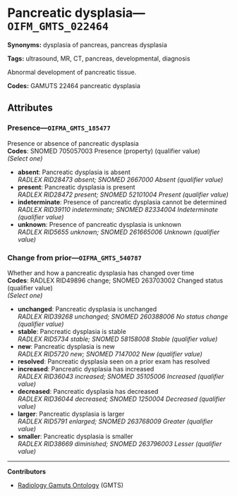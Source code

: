 # Pancreatic dysplasia—`OIFM_GMTS_022464`

**Synonyms:** dysplasia of pancreas, pancreas dysplasia

**Tags:** ultrasound, MR, CT, pancreas, developmental, diagnosis

Abnormal development of pancreatic tissue.

**Codes:** GAMUTS 22464 pancreatic dysplasia

## Attributes

### Presence—`OIFMA_GMTS_185477`

Presence or absence of pancreatic dysplasia  
**Codes**: SNOMED 705057003 Presence (property) (qualifier value)  
*(Select one)*

- **absent**: Pancreatic dysplasia is absent  
_RADLEX RID28473 absent; SNOMED 2667000 Absent (qualifier value)_
- **present**: Pancreatic dysplasia is present  
_RADLEX RID28472 present; SNOMED 52101004 Present (qualifier value)_
- **indeterminate**: Presence of pancreatic dysplasia cannot be determined  
_RADLEX RID39110 indeterminate; SNOMED 82334004 Indeterminate (qualifier value)_
- **unknown**: Presence of pancreatic dysplasia is unknown  
_RADLEX RID5655 unknown; SNOMED 261665006 Unknown (qualifier value)_

### Change from prior—`OIFMA_GMTS_540787`

Whether and how a pancreatic dysplasia has changed over time  
**Codes**: RADLEX RID49896 change; SNOMED 263703002 Changed status (qualifier value)  
*(Select one)*

- **unchanged**: Pancreatic dysplasia is unchanged  
_RADLEX RID39268 unchanged; SNOMED 260388006 No status change (qualifier value)_
- **stable**: Pancreatic dysplasia is stable  
_RADLEX RID5734 stable; SNOMED 58158008 Stable (qualifier value)_
- **new**: Pancreatic dysplasia is new  
_RADLEX RID5720 new; SNOMED 7147002 New (qualifier value)_
- **resolved**: Pancreatic dysplasia seen on a prior exam has resolved  
- **increased**: Pancreatic dysplasia has increased  
_RADLEX RID36043 increased; SNOMED 35105006 Increased (qualifier value)_
- **decreased**: Pancreatic dysplasia has decreased  
_RADLEX RID36044 decreased; SNOMED 1250004 Decreased (qualifier value)_
- **larger**: Pancreatic dysplasia is larger  
_RADLEX RID5791 enlarged; SNOMED 263768009 Greater (qualifier value)_
- **smaller**: Pancreatic dysplasia is smaller  
_RADLEX RID38669 diminished; SNOMED 263796003 Lesser (qualifier value)_

---

**Contributors**

- [Radiology Gamuts Ontology](https://gamuts.net/) (GMTS)